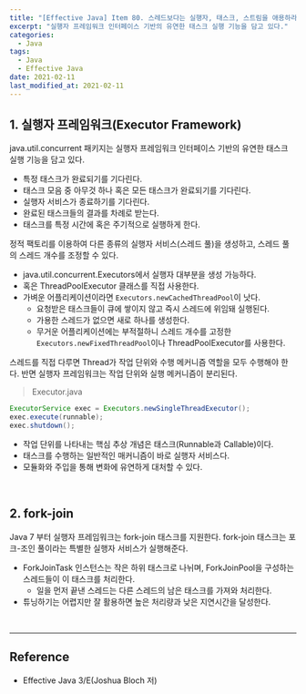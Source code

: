 ```yaml
---
title: "[Effective Java] Item 80. 스레드보다는 실행자, 태스크, 스트림을 애용하라"
excerpt: "실행자 프레임워크 인터페이스 기반의 유연한 태스크 실행 기능을 담고 있다."
categories:
  - Java
tags:
  - Java
  - Effective Java
date: 2021-02-11
last_modified_at: 2021-02-11
---
```


## 1. 실행자 프레임워크(Executor Framework)

java.util.concurrent 패키지는 실행자 프레임워크 인터페이스 기반의 유연한 태스크 실행 기능을 담고 있다.

* 특정 태스크가 완료되기를 기다린다.
* 태스크 모음 중 아무것 하나 혹은 모든 태스크가 완료되기를 기다린다.
* 실행자 서비스가 종료하기를 기다린다.
* 완료된 태스크들의 결과를 차례로 받는다.
* 태스크를 특정 시간에 혹은 주기적으로 실행하게 한다.

정적 팩토리를 이용하여 다른 종류의 실행자 서비스(스레드 풀)을 생성하고, 스레드 풀의 스레드 개수를 조정할 수 있다.

* java.util.concurrent.Executors에서 실행자 대부분을 생성 가능하다.
* 혹은 ThreadPoolExecutor 클래스를 직접 사용한다.
* 가벼운 어플리케이션이라면 ``Executors.newCachedThreadPool``이 낫다.
  * 요청받은 태스크들이 큐에 쌓이지 않고 즉시 스레드에 위임돼 실행된다.
  * 가용한 스레드가 없으면 새로 하나를 생성한다.
  * 무거운 어플리케이션에는 부적절하니 스레드 개수를 고정한 ``Executors.newFixedThreadPool``이나 ThreadPoolExecutor를 사용한다.

스레드를 직접 다루면 Thread가 작업 단위와 수행 메커니즘 역할을 모두 수행해야 한다. 반면 실행자 프레임워크는 작업 단위와 실행 메커니즘이 분리된다.

> Executor.java

```java
ExecutorService exec = Executors.newSingleThreadExecutor();
exec.execute(runnable);
exec.shutdown();
```

* 작업 단위를 나타내는 핵심 추상 개념은 태스크(Runnable과 Callable)이다.
* 태스크를 수행하는 일반적인 매커니즘이 바로 실행자 서비스다.
* 모듈화와 주입을 통해 변화에 유연하게 대처할 수 있다.

<br>

## 2. fork-join

Java 7 부터 실행자 프레임워크는 fork-join 태스크를 지원한다. fork-join 태스크는 포크-조인 풀이라는 특별한 실행자 서비스가 실행해준다.

* ForkJoinTask 인스턴스는 작은 하위 태스크로 나뉘며, ForkJoinPool을 구성하는 스레드들이 이 태스크를 처리한다.
  * 일을 먼저 끝낸 스레드는 다른 스레드의 남은 태스크를 가져와 처리한다.
* 튜닝하기는 어렵지만 잘 활용하면 높은 처리량과 낮은 지연시간을 달성한다.

<br>

---

## Reference

* Effective Java 3/E(Joshua Bloch 저)
